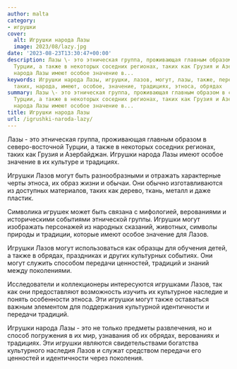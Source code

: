 ```yaml
---
author: malta
category:
- игрушки
cover:
  alt: Игрушки народа Лазы
  image: 2023/08/lazy.jpg
date: '2023-08-23T13:30:47+00:00'
description: Лазы \- это этническая группа, проживающая главным образом в северо-восточной
  Турции, а также в некоторых соседних регионах, таких как Грузия и Азербайджан. Игрушки
  народа Лазы имеют особое значение в...
keywords: Игрушки народа Лазы, игрушки, лазов, могут, лазы, также, передачи, это,
  таких, народа, имеют, особое, значение, традициях, этноса, обрядах
summary: Лазы \- это этническая группа, проживающая главным образом в северо-восточной
  Турции, а также в некоторых соседних регионах, таких как Грузия и Азербайджан. Игрушки
  народа Лазы имеют особое значение в...
title: Игрушки народа Лазы
url: /igrushki-naroda-lazy/
---
```


Лазы \- это этническая группа, проживающая главным образом в северо-восточной Турции, а также в некоторых соседних регионах, таких как Грузия и Азербайджан. Игрушки народа Лазы имеют особое значение в их культуре и традициях.

Игрушки Лазов могут быть разнообразными и отражать характерные черты этноса, их образ жизни и обычаи. Они обычно изготавливаются из доступных материалов, таких как дерево, ткань, металл и даже пластик.

Символика игрушек может быть связана с мифологией, верованиями и историческими событиями этнической группы. Игрушки могут изображать персонажей из народных сказаний, животных, символы природы и традиции, которые имеют особое значение для Лазов.

Игрушки Лазов могут использоваться как образцы для обучения детей, а также в обрядах, праздниках и других культурных событиях. Они могут служить способом передачи ценностей, традиций и знаний между поколениями.

Исследователи и коллекционеры интересуются игрушками Лазов, так как они предоставляют возможность изучить их культурное наследие и понять особенности этноса. Эти игрушки могут также оставаться важным элементом для поддержания культурной идентичности и передачи традиций.

Игрушки народа Лазы \- это не только предметы развлечения, но и способ погружения в их мир, узнавания об их обрядах, верованиях и традициях. Эти игрушки являются свидетельствами богатства культурного наследия Лазов и служат средством передачи его ценностей и идентичности через поколения.